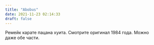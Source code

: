 ```yaml
---
title: "Abobus"
date: 2021-11-23 02:14:33
draft: false
---
```


Ремейк карате пацана хуита. Смотрите оригинал 1984 года. Можно даже обе части.
